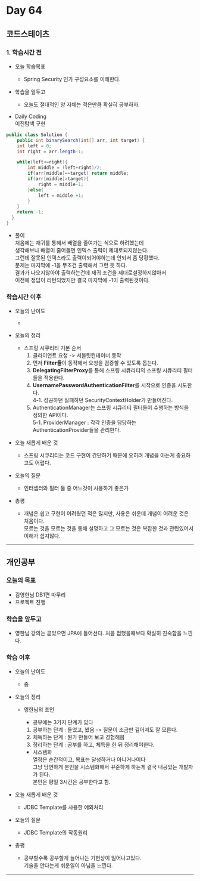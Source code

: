 # Day 64

## 코드스테이츠

### 1. 학습시간 전
* 오늘 학습목표

    - Spring Security 인가 구성요소를 이해한다.

* 학습을 앞두고

    - 오늘도 절대적인 양 자체는 적은만큼 확실히 공부하자.

* Daily Coding  
이진탐색 구현
```java
public class Solution { 
	public int binarySearch(int[] arr, int target) {
    int left = 0;
	int right = arr.length-1;

	while(left<=right){
		int middle = (left+right)/2;
		if(arr[middle]==target) return middle;
		if(arr[middle]>target){
			right = middle-1;
		}else{
			left = middle +1;
		}
	}
	return -1;
  }
}
```  
* 풀이  
처음에는 재귀를 통해서 배열을 줄여가는 식으로 하려했는데  
생각해보니 배열이 줄어들면 인덱스 출력이 제대로되지않는다.  
그런데 잘못된 인덱스라도 출력이되어야하는데 안되서 좀 당황했다.  
문제는 마지막에 -1을 무조건 출력해서 그런 듯 하다.  
결과가 나오지않아야 출력하는건데 재귀 조건을 제대로설정하지않아서  
이전에 정답이 리턴되었지만 결국 마지막에 -1이 출력된것이다.


### 학습시간 이후
* 오늘의 난이도

	- 
* 오늘의 정리

    - 스프링 시큐리티 기본 순서  
		1. 클라이언트 요청 -> 서블릿컨테이너 동작
		2. 먼저 **Filter들**이 동작해서 요청을 검증할 수 있도록 돕는다.  
		3. **DelegatingFilterProxy**를 통해 스프링 시큐리티의 스프링 시큐리티 필터들을 적용한다.  
		4. **UsernamePasswordAuthenticationFilter**를 시작으로 인증을 시도한다.  
			4-1. 성공하던 실패하던 SecurityContextHolder가 만들어진다.
		5. AuthenticationManager는 스프링 시큐리티 필터들이 수행하는 방식을 정의한 API이다.  
			5-1. ProviderManager : 각각 인증을 담당하는 AuthenticationProvider들을 관리한다.

* 오늘 새롭게 배운 것

    - 스프링 시큐리티는 코드 구현이 간단하기 때문에 오히려 개념을 아는게 중요하고도 어렵다.
* 오늘의 질문

	- 인터셉터와 필터 둘 중 어느것이 사용하기 좋은가
* 총평 

	- 개념은 쉽고 구현이 어려웠던 적은 많지만, 사용은 쉬운데 개념이 어려운 것은 처음이다.  
	모르는 것을 모르는 것을 통해 설명하고 그 모르는 것은 복잡한 것과 관련있어서 이해가 쉽지않다.  
	

---
## 개인공부  

### 오늘의 목표
- 김영한님 DB1편 마무리
- 프로젝트 진행

### 학습을 앞두고

- 영한님 강의는 곧있으면 JPA에 들어선다. 처음 접했을때보다 확실히 친숙함을 느낀다.

### 학습 이후
* 오늘의 난이도

	- 중
* 오늘의 정리  
	- 영한님의 조언
		- 공부에는 3가지 단계가 있다
		1. 공부하는 단계 : 들었고, 봤음 -> 질문이 조금만 깊어져도 잘 모른다.
		2. 체득하는 단계 : 뭔가 만들어 보고 경험해봄
		3. 정리하는 단계 : 공부를 하고, 체득을 한 뒤 정리해야한다.

		- 시스템화  
		열정은 순간적이고, 목표는 달성하거나 아니거나이다  
		그냥 당연하게 본인을 시스템화해서 꾸준하게 하는게 결국 내공있는 개발자가 된다.  
		본인은 평일 3시간은 공부한다고 함. 


* 오늘 새롭게 배운 것

    - JDBC Template를 사용한 예외처리

* 오늘의 질문

	- JDBC Template의 작동원리

* 총평 

	- 공부할수록 공부할게 늘어나는 기현상이 일어나고있다.  
	기술을 안다는게 쉬운일이 아님을 느낀다.
---